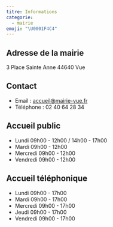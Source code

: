 ```yaml
---
titre: Informations
categorie:
  - mairie
emoji: "\U0001F4C4"
---
```


## Adresse de la mairie

3 Place Sainte Anne 44640 Vue

## Contact

* Email : [accueil@mairie-vue.fr](accueil@mairie-vue.fr "accueil@mairie-vue.fr")
* Téléphone : 02 40 64 28 34

## Accueil public

* Lundi 09h00 - 12h00 / 14h00 - 17h00
* Mardi 09h00 - 12h00
* Mercredi 09h00 - 12h00
* Vendredi 09h00 - 12h00

## Accueil téléphonique

* Lundi 09h00 - 17h00
* Mardi 09h00 - 17h00
* Mercredi 09h00 - 17h00
* Jeudi 09h00 - 17h00
* Vendredi 09h00 - 17h00

